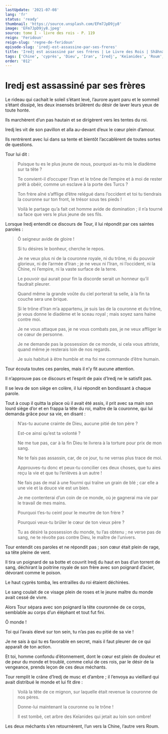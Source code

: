 ```yaml
---
lastUpdate: '2021-07-08'
lang: 'fr'
status: 'ready'
thumbnail: 'https://source.unsplash.com/EFm7JpD9jy8'
image: 'EFm7JpD9jy8.jpeg'
source: tome I - livre des rois - P. 119
reign: 'Feridoun'
reign-slug: 'regne-de-feridoun'
episode-slug: 'iredj-est-assassine-par-ses-freres'
title: 'Iredj est assassiné par ses frères | Le Livre des Rois | Shâhnâmeh'
tags: ['Chine', 'cyprès', 'Dieu', 'Iran', 'Iredj', 'Keïanides', 'Roum', 'Tour', 'Turcs']
order: '012'
---
```


<!-- LTeX: language=fr -->

# Iredj est assassiné par ses frères

Le rideau qui cachait le soleil s’étant levé, l’aurore ayant paru et le sommeil s’étant dissipé, les deux insensés brûlèrent du désir de laver leurs yeux de toute honte.

Ils marchèrent d’un pas hautain et se dirigèrent vers les tentes du roi.

Iredj les vit de son pavillon et alla au-devant d’eux le cœur plein d’amour.

Ils rentrèrent avec lui dans sa tente et bientôt l’accablèrent de toutes sortes de questions.

Tour lui dit :

> Puisque tu es le plus jeune de nous, pourquoi as-tu mis le diadème sur ta tête ?
>
> Te convient-il d’occuper l’Iran et le trône de l’empire et à moi de rester prêt à obéir, comme un esclave à la porte des Turcs ?
>
> Ton frère aîné s’afflige d’être relégué dans l’occident et toi tu tiendrais la couronne sur ton front, le trésor sous tes pieds !
>
> Voilà le partage qu’a fait cet homme avide de domination ; il n’a tourné sa face que vers le plus jeune de ses fils.

Lorsque Iredj entendit ce discours de Tour, il lui répondit par ces saintes paroles :

> Ô seigneur avide de gloire !
>
> Si tu désires le bonheur, cherche le repos.
>
> Je ne veux plus ni de la couronne royale, ni du trône, ni du pouvoir glorieux, ni de l’armée d’Iran ; je ne veux ni l’Iran, ni l’occident, ni la Chine, ni l’empire, ni la vaste surface de la terre.
>
> Le pouvoir qui aurait pour fin la discorde serait un honneur qu’il faudrait pleurer.
>
> Quand même la grande voûte du ciel porterait ta selle, à la fin ta couche sera une brique.
>
> Si le trône d’Iran m’a appartenu, je suis las de la couronne et du trône, je vous donne le diadème et le sceau royal ; mais soyez sans haine contre moi.
>
> Je ne vous attaque pas, je ne vous combats pas, je ne veux affliger le ce cœur de personne.
>
> Je ne demande pas la possession de ce monde, si cela vous attriste, quand même je resterais loin de nos regards.
>
> Je suis habitué à être humble et ma foi me commande d’être humain.

Tour écouta toutes ces paroles, mais il n’y fit aucune attention.

Il n’approuve pas ce discours et l’esprit de paix d’Iredj ne le satisfit pas.

Il se leva de son siège en colère, il lui répondit en bondissant à chaque parole.

Tout à coup il quitta la place où
il avait été assis, il prit avec sa main son lourd siège d’or et en frappa la tête du roi, maître de la couronne, qui lui demanda grâce pour sa vie, en disant :

> N’as-tu aucune crainte de Dieu, aucune pitié de ton père ?
>
> Est-ce ainsi qu’est ta volonté ?
>
> Ne me tue pas, car à la fin Dieu te livrera à la torture pour prix de mon sang.
>
> Ne te fais pas assassin, car, de ce jour, tu ne verras plus trace de moi.
>
> Approuves-tu donc et peux-tu concilier ces deux choses, que tu aies reçu la vie et que tu l’enlèves à un autre !
>
> Ne fais pas de mal à une fourmi qui traîne un grain de blé ; car elle a une vie et la douce vie est un bien.
>
> Je me contenterai d’un coin de ce monde, où je gagnerai ma vie par le travail de mes mains.
>
> Pourquoi t’es-tu ceint pour le meurtre de ton frère ?
>
> Pourquoi veux-tu brûler le cœur de ton vieux père ?
>
> Tu as désiré la possession du monde, tu l’as obtenu ; ne verse pas de sang, ne te révolte pas contre Dieu, le maître de l’univers.

Tour entendit ces paroles et ne répondit pas ; son cœur était plein de rage, sa tête pleine de vent.

Il tira un poignard de sa botte et couvrit Iredj du haut en bas d’un torrent de sang, déchirant la poitrine royale de son frère avec son poignard d’acier, dévorant comme le poison.

Le haut cyprès tomba, les entrailles du roi étaient déchirées.

Le sang coulait de ce visage plein de roses et le jeune maître du monde avait cessé de vivre.

Alors Tour sépara avec son poignard la tête couronnée de ce corps, semblable au corps d’un éléphant et tout fut fini.

Ô monde !

Toi qui l’avais élevé sur ton sein, tu n’as pas eu pitié de sa vie !

Je ne sais à qui tu es favorable en secret, mais il faut pleurer de ce qui apparaît de ton action.

Et toi, homme confondu d’étonnement, dont le cœur est plein de douleur et de peur du monde et troublé, comme celui de ces rois, par le désir de la vengeance, prends leçon de ces deux méchants.

Tour remplit le crâne d’Iredj de musc et d’ambre ; il l’envoya au vieillard qui avait distribué le monde et lui fit dire :

> Voilà la tête de ce mignon, sur laquelle était revenue la couronne de nos pères.
>
> Donne-lui maintenant la couronne ou le trône !
>
> Il est tombé, cet arbre des Keïanides qui jetait au loin son ombre!

Les deux méchants s’en retournèrent, l’un vers la Chine, l’autre vers Roum.
